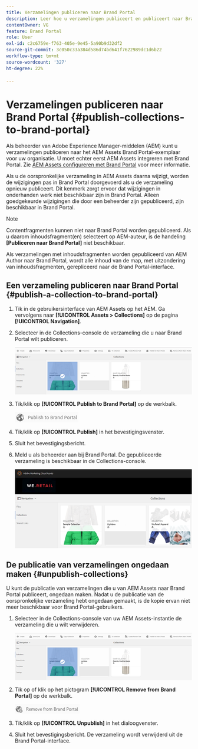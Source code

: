```yaml
---
title: Verzamelingen publiceren naar Brand Portal
description: Leer hoe u verzamelingen publiceert en publiceert naar Brand Portal.
contentOwner: VG
feature: Brand Portal
role: User
exl-id: c2c6759e-f763-405e-9e45-5a90b9d32df2
source-git-commit: 3c050c33a384d586d74bd641f7622989dc1d6b22
workflow-type: tm+mt
source-wordcount: '327'
ht-degree: 22%

---
```


# Verzamelingen publiceren naar Brand Portal {#publish-collections-to-brand-portal}

Als beheerder van Adobe Experience Manager-middelen (AEM) kunt u verzamelingen publiceren naar het AEM Assets Brand Portal-exemplaar voor uw organisatie. U moet echter eerst AEM Assets integreren met Brand Portal. Zie [AEM Assets configureren met Brand Portal](configure-aem-assets-with-brand-portal.md) voor meer informatie.

Als u de oorspronkelijke verzameling in AEM Assets daarna wijzigt, worden de wijzigingen pas in Brand Portal doorgevoerd als u de verzameling opnieuw publiceert. Dit kenmerk zorgt ervoor dat wijzigingen in onderhanden werk niet beschikbaar zijn in Brand Portal. Alleen goedgekeurde wijzigingen die door een beheerder zijn gepubliceerd, zijn beschikbaar in Brand Portal.

>[!NOTE]
>
>Contentfragmenten kunnen niet naar Brand Portal worden gepubliceerd. Als u daarom inhoudsfragment(en) selecteert op AEM-auteur, is de handeling **[Publiceren naar Brand Portal]** niet beschikbaar.
>
>Als verzamelingen met inhoudsfragmenten worden gepubliceerd van AEM Author naar Brand Portal, wordt alle inhoud van de map, met uitzondering van inhoudsfragmenten, gerepliceerd naar de Brand Portal-interface.

## Een verzameling publiceren naar Brand Portal {#publish-a-collection-to-brand-portal}

1. Tik in de gebruikersinterface van AEM Assets op het AEM. Ga vervolgens naar **[!UICONTROL Assets > Collections]** op de pagina **[!UICONTROL Navigation]**.
2. Selecteer in de Collections-console de verzameling die u naar Brand Portal wilt publiceren.

   ![select_collection](assets/select_collection.png)

3. Tik/klik op **[!UICONTROL Publish to Brand Portal]** op de werkbalk.

   ![publish_to_bp_icon](assets/publish_to_bp_icon.png)

4. Tik/klik op **[!UICONTROL Publish]** in het bevestigingsvenster.
5. Sluit het bevestigingsbericht.
6. Meld u als beheerder aan bij Brand Portal. De gepubliceerde verzameling is beschikbaar in de Collections-console.

   ![published_collection](assets/published_collection.png)

## De publicatie van verzamelingen ongedaan maken {#unpublish-collections}

U kunt de publicatie van verzamelingen die u van AEM Assets naar Brand Portal publiceert, ongedaan maken. Nadat u de publicatie van de oorspronkelijke verzameling hebt ongedaan gemaakt, is de kopie ervan niet meer beschikbaar voor Brand Portal-gebruikers.

1. Selecteer in de Collections-console van uw AEM Assets-instantie de verzameling die u wilt verwijderen.

   ![select_collection-1](assets/select_collection-1.png)

2. Tik op of klik op het pictogram **[!UICONTROL Remove from Brand Portal]** op de werkbalk.

   ![remove_from_bp_icon](assets/remove_from_bp_icon.png)

3. Tik/klik op **[!UICONTROL Unpublish]** in het dialoogvenster.
4. Sluit het bevestigingsbericht. De verzameling wordt verwijderd uit de Brand Portal-interface.
